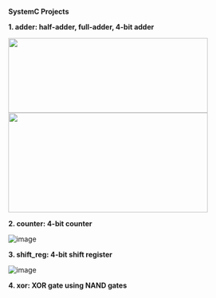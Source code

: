 **SystemC Projects**

**1. adder: half-adder, full-adder, 4-bit adder**

<img src="https://user-images.githubusercontent.com/42716711/110702187-0e0a2700-81a7-11eb-8a78-19f0a8ae68cf.png" width="400" height="150">
<img src="https://user-images.githubusercontent.com/42716711/111074180-02687a00-849f-11eb-86fb-09fab9811ef1.png" width="400" height="200">

**2. counter: 4-bit counter**

![image](https://user-images.githubusercontent.com/42716711/110701634-48bf8f80-81a6-11eb-9b10-d15b57008eb2.png)

**3. shift_reg: 4-bit shift register**

![image](https://user-images.githubusercontent.com/42716711/110658273-64ab3d00-8176-11eb-9ff6-89418054d69c.png)

**4. xor: XOR gate using NAND gates**
